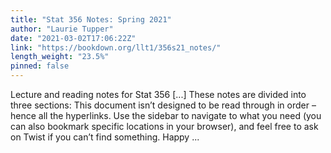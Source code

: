 ```yaml
---
title: "Stat 356 Notes: Spring 2021"
author: "Laurie Tupper"
date: "2021-03-02T17:06:22Z"
link: "https://bookdown.org/llt1/356s21_notes/"
length_weight: "23.5%"
pinned: false
---
```


Lecture and reading notes for Stat 356 [...] These notes are divided into three sections: This document isn’t designed to be read through in order – hence all the hyperlinks. Use the sidebar to navigate to what you need (you can also bookmark specific locations in your browser), and feel free to ask on Twist if you can’t find something. Happy ...
